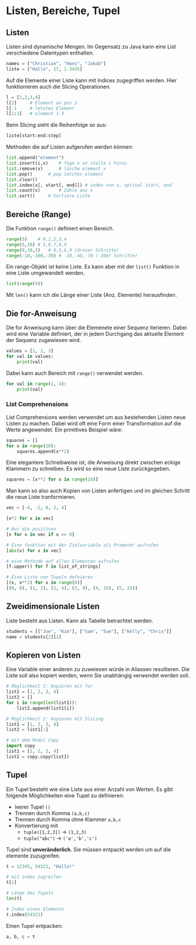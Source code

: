 # Listen, Bereiche, Tupel

## Listen

Listen sind dynamische Mengen.
Im Gegensatz zu Java kann eine List verschiedene Datentypen enthalten.

```python
names = ["Christian", "Hans", "Jakob"]
liste = ["Hallo", 27, 1.3435] 
```

Auf die Elemente einer Liste kann mit Indices zugegriffen werden.
Hier funktionieren auch die Slicing Operationen.

```python
l = [1,2,3,4]
l[2]	 # Element an pos 2
l[-1	 # letztes Element
l[1:3]	 # element 1-3
```

Beim Slicing sieht die Reihenfolge so aus:

```python
liste[start:end:step]
```

Methoden die auf Listen aufgerufen werden können:

```python
list.append("element")
list.insert(i,x) 	# füge x an stelle i hinzu
list.remove(x)		# lösche element x
list.pop()		# pop letztes element
list.clear()
list.index(x[, start[, end]]) # index von x, optinal start, end
list.count(x)		# Zähle anz x
list.sort()		# Sortiere Liste
```

## Bereiche (Range)

Die Funktion `range()` definiert einen Bereich.

```python
range(5)	# 0,1,2,3,4
range(5,10)	# 5,6,7,8,9
range(0,10,3)	# 0,3,6,9 (dreier Schritte)
range(-10,-100,-30) # -10,-40,-70 (-30er Schritte)
```

Ein range-Objekt ist keine Liste.
Es kann aber mit der `list()` Funktion in eine Liste umgewandelt werden.

```python
list(range(4))
```

Mit `len()` kann ich die Länge einer Liste (Anz. Elemente) herausfinden.

## Die for-Anweisung

Die for Anweisung kann über die Elemenete einer Sequenz iterieren.
Dabei wird eine Variable definiert, der in jedem Durchgang das aktuelle Element der Sequenz zugewiesen wird.

```python
values = [1, 2, 3]
for val in values:
	print(val)
```

Dabei kann auch Bereich mit `range()` verwendet werden.

```python
for val in range(1, 4):
	print(val)
```

### List Comprehensions

List Comprehensions werden verwendet um aus bestehenden Listen neue Listen zu machen.
Dabei wird oft eine Form einer Transformation auf die Werte angewendet.
Ein primitives Beispiel wäre:

```python
squares = []
for x in range(10):
	squares.append(x**2)
```

Eine elegantere Schreibweise ist, die Anweisung direkt zwischen eckige Klammern zu schreiben.
Es wird so eine neue Liste zurückgegeben.

```python
squares = [x**2 for x in range(10)]
```

Man kann so also auch Kopien von Listen anfertigen und im gleichen Schritt die neue Liste tranformieren.

```python
vec = [-4, -2, 0, 2, 4]

[x*2 for x in vec]

# Nur die positiven
[x for x in vec if x >= 0]

# Eine funktion mit der Zielvariable als Prameter aufrufen
[abs(x) for x in vec]

# eine Methode auf allen Elementen aufrufen
[f.upper() for f in list_of_strings]

# Eine Liste von Tupeln defnieren
[(x, x**2) for x in range(6)]
[(0, 0), (1, 1), (2, 4), (3, 9), (4, 16), (5, 25)]
```

## Zweidimensionale Listen

Liste besteht aus Listen.
Kann als Tabelle betrachtet werden.

```python
students = [["Joe", "Kim"], ["Sam", "Sue"], ["Kelly", "Chris"]]
name = students[2][1]
```

## Kopieren von Listen

Eine Variable einer anderen zu zuweiesen würde in Aliassen resultieren.
Die Liste soll also kopiert werden, wenn Sie unabhängig verwendet werden soll.

```python
# Möglichkeit 1: Kopieren mit for
list1 = [1, 2, 3, 4]
list2 = []
for i in range(len(list1)):
	list2.append(list1[i])

# Möglichkeit 2: Kopieren mit Slicing
list1 = [1, 2, 3, 4]
list2 = list1[:]

# mit dem Modul Copy
import copy
list1 = [1, 2, 3, 4]
list2 = copy.copy(list1)
```

## Tupel

Ein Tupel besteht wie eine Liste aus einer Anzahl von Werten.
Es gibt folgende Möglichkeiten eine Tupel zu definieren:

- leerer Tupel `()`
- Trennen durch Komma `(a,b,c)`
- Trennen durch Komma ohne Klammer `a,b,c`
- Konvertierung mit
  - `tuple([1,2,3])` -> `(1,2,3)`
  - `tuple("abc")` -> `('a','b','c')`

Tupel sind **unveränderlich**.
Sie müssen entpackt werden um auf die elemente zuzugreifen.

```python
t = 12345, 54321, "Hallo!"

# mit index zugreifen
t[1]

# Länge des Tupels
len(t)

# Index eines Elements
t.index(54321)
```

Einen Tupel entpacken:

```python
a, b, c = t
```
